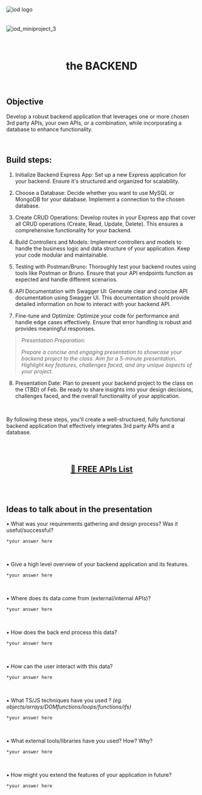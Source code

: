 </br>
</br>

![iod logo](https://x4w8f4y8.rocketcdn.me/wp-content/uploads/2020/05/iod_h_tp_white_c.png)
</br></br></br>
![iod_miniproject_3](https://i.ibb.co/Gx5cNRS/Screenshot-2023-05-03-at-11-12-47-PM.png)
</br></br></br>

<div align="center">

# the BACKEND

</div>

</br>


## Objective
Develop a robust backend application that leverages one or more chosen 3rd party APIs, your own APIs, or a combination, while incorporating a database to enhance functionality.

<br>

## Build steps:
1. Initialize Backend Express App: Set up a new Express application for your backend. Ensure it's structured and organized for scalability.

2. Choose a Database: Decide whether you want to use MySQL or MongoDB for your database. Implement a connection to the chosen database.

3. Create CRUD Operations: Develop routes in your Express app that cover all CRUD operations (Create, Read, Update, Delete). This ensures a comprehensive functionality for your backend.

4. Build Controllers and Models: Implement controllers and models to handle the business logic and data structure of your application. Keep your code modular and maintainable.

5. Testing with Postman/Bruno: Thoroughly test your backend routes using tools like Postman or Bruno. Ensure that your API endpoints function as expected and handle different scenarios.

6. API Documentation with Swagger UI: Generate clear and concise API documentation using Swagger UI. This documentation should provide detailed information on how to interact with your backend API.

7. Fine-tune and Optimize: Optimize your code for performance and handle edge cases effectively. Ensure that error handling is robust and provides meaningful responses.


> *Presentation Preparation:*
>
> *Prepare a concise and engaging presentation to showcase your backend project to the class. Aim for a 5-minute presentation. Highlight key features, challenges faced, and any unique aspects of your project.*

8. Presentation Date: Plan to present your backend project to the class on the (TBD) of Feb. Be ready to share insights into your design decisions, challenges faced, and the overall functionality of your application.

<br>

By following these steps, you'll create a well-structured, fully functional backend application that effectively integrates 3rd party APIs and a database.

<br><br>

<html>
<div align="center">
<h2>
<a href='https://docs.google.com/spreadsheets/d/15iDpjqyBkSse9wcN7vvQvORBvX8P_ivAjm-iKXp776Y/edit#gid=0'> 🚀 FREE APIs List
</a>
</h2>
</div>
</html>

<br><br>

## Ideas to talk about in the presentation

▪ What was your requirements gathering and design process? Was it useful/successful?

```
*your answer here
```

</br>

▪ Give a high level overview of your backend application and its features.

```
*your answer here
```

</br>

▪ Where does its data come from (external/internal APIs)?

```
*your answer here
```

</br>

▪ How does the back end process this data?
```
*your answer here
```

</br>

▪ How can the user interact with this data?
```
*your answer here
```
</br>

▪ What TS/JS techniques have you used ?
*(eg. objects/arrays/DOMfunctions/loops/functions/ifs)*
```
*your answer here
```
</br>

▪ What external tools/libraries have you used? How? Why?
```
*your answer here
```
</br>


▪ How might you extend the features of your application in future?
```
*your answer here
```


</br></br></br></br></br>



